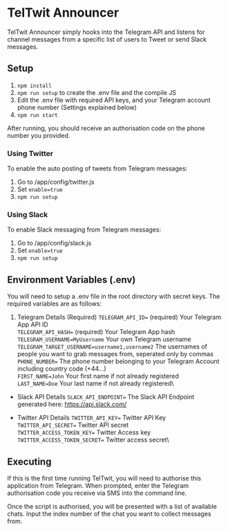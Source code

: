 # TelTwit Announcer

TelTwit Announcer simply hooks into the Telegram API and listens for channel messages from a specific list of users to
Tweet or send Slack messages.

## Setup

1. `npm install`
2. `npm run setup` to create the .env file and the compile JS
3. Edit the .env file with required API keys, and your Telegram account phone number (Settings explained below)
4. `npm run start`

After running, you should receive an authorisation code on the phone number you provided.

### Using Twitter
To enable the auto posting of tweets from Telegram messages:
1. Go to /app/config/twitter.js
2. Set `enable=true`
3. `npm run setup`

### Using Slack
To enable Slack messaging from Telegram messages:
1. Go to /app/config/slack.js
2. Set `enable=true`
3. `npm run setup`

## Environment Variables (.env)

You will need to setup a .env file in the root directory with secret keys. The required variables are as follows:

1. Telegram Details (Required)
`TELEGRAM_API_ID=` (required) Your Telegram App API ID\
`TELEGRAM_API_HASH=` (required) Your Telegram App hash\
`TELEGRAM_USERNAME=MyUsername` Your own Telegram username
`TELEGRAM_TARGET_USERNAME=username1,username2` The usernames of people you want to grab messages from, seperated only by commas\
`PHONE_NUMBER=` The phone number belonging to your Telegram Account including country code (+44...)\
`FIRST_NAME=John` Your first name if not already registered\
`LAST_NAME=Doe` Your last name if not already registered\

* Slack API Details
`SLACK_API_ENDPOINT=` The Slack API Endpoint generated here: <https://api.slack.com/>

* Twitter API Details
`TWITTER_API_KEY=` Twitter API Key\
`TWITTER_API_SECRET=` Twitter API secret\
`TWITTER_ACCESS_TOKEN_KEY=` Twitter Access key\
`TWITTER_ACCESS_TOKEN_SECRET=` Twitter access secret\

## Executing

If this is the first time running TelTwit, you will need to authorise this application from Telegram. When prompted, enter
the Telegram authorisation code you receive via SMS into the command line.

Once the script is authorised, you will be presented with a list of available chats. Input the index number of the chat
you want to collect messages from.
